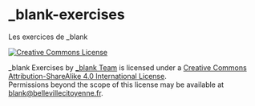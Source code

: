 # \_blank-exercises

Les exercices de \_blank

<a rel="license" href="http://creativecommons.org/licenses/by-sa/4.0/">
<img alt="Creative Commons License" style="border-width:0" src="https://i.creativecommons.org/l/by-sa/4.0/88x31.png" />
</a>

<span xmlns:dct="http://purl.org/dc/terms/" property="dct:title">_blank Exercises</span>
by <a xmlns:cc="http://creativecommons.org/ns#" href="http://blank.bellevillecitoyenne.fr" property="cc:attributionName" rel="cc:attributionURL">_blank Team</a>
is licensed under a <a rel="license" href="http://creativecommons.org/licenses/by-sa/4.0/">Creative Commons Attribution-ShareAlike 4.0 International License</a>.  
Permissions beyond the scope of this license may be available at
<a xmlns:cc="http://creativecommons.org/ns#" href="mailto:blank@bellevillecitoyenne.fr" rel="cc:morePermissions">blank@bellevillecitoyenne.fr</a>.
